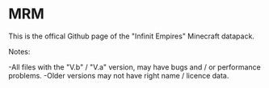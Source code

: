 # MRM
This is the offical Github page of the "Infinit Empires" Minecraft datapack.


Notes: 

-All files with the "V.b" / "V.a" version, may have bugs and / or performance problems.
-Older versions may not have right name / licence data.
